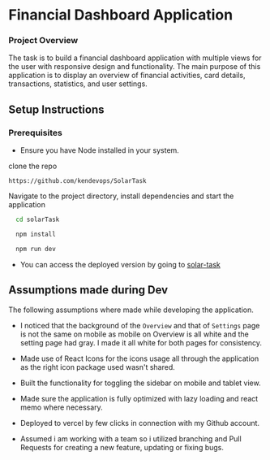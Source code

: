 # Financial Dashboard Application

### Project Overview

The task is to build a financial dashboard application with multiple views for the
user with responsive design and functionality. The main purpose of this application is to display
an overview of financial activities, card details, transactions, statistics, and user settings.

## Setup Instructions

### Prerequisites
- Ensure you have Node installed in your system.

clone the repo 
```
https://github.com/kendevops/SolarTask
```
Navigate to the project directory, install dependencies and start the application
```bash
  cd solarTask

  npm install

  npm run dev
```
- You can access the deployed version by going to [solar-task](https://solar-task.vercel.app/)



## Assumptions made during Dev

The following assumptions where made while developing the application.

- I noticed that the background of the `Overview` and that of `Settings` page is not the same on mobile as mobile on Overview is all white and the setting page had gray. I made it all white for both pages for consistency.

- Made use of React Icons for the icons usage all through the application as the right icon package used wasn't shared.

- Built the functionality for toggling the sidebar on mobile and tablet view.

- Made sure the application is fully optimized with lazy loading and react memo where necessary.

- Deployed to vercel by few clicks in connection with my Github account.

- Assumed i am working with a team so i utilized branching and Pull Requests for creating a new feature, updating or fixing bugs.
